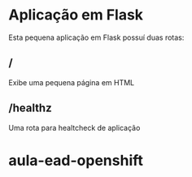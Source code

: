 # Aplicação em Flask

Esta pequena aplicação em Flask possuí duas rotas:

## /

Exibe uma pequena página em HTML

## /healthz

Uma rota para healtcheck de aplicação
# aula-ead-openshift
